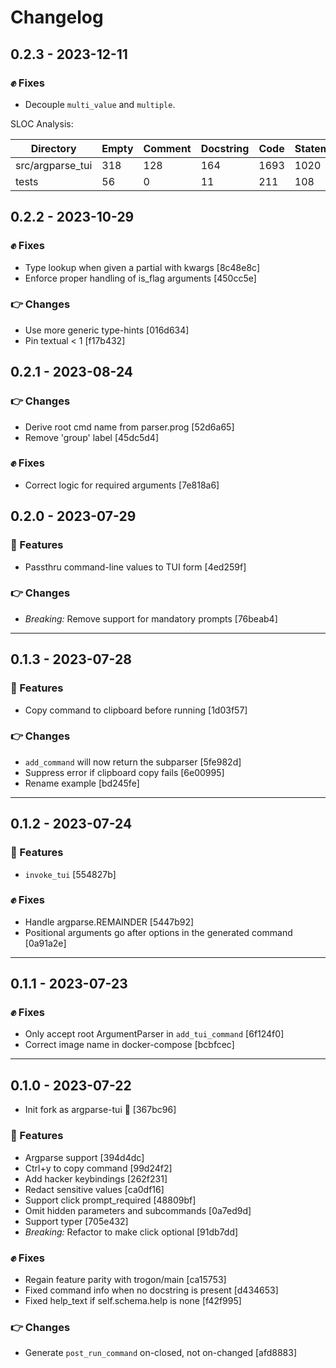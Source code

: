 # Changelog

## 0.2.3 - 2023-12-11

### :fist: Fixes

- Decouple `multi_value` and `multiple`.

SLOC Analysis:

| Directory        |   Empty |   Comment |   Docstring |   Code |   Statements |
|------------------|---------|-----------|-------------|--------|--------------|
| src/argparse_tui |     318 |       128 |         164 |   1693 |         1020 |
| tests            |      56 |         0 |          11 |    211 |          108 |

## 0.2.2 - 2023-10-29

### :fist: Fixes

- Type lookup when given a partial with kwargs [8c48e8c]
- Enforce proper handling of is_flag arguments [450cc5e]

### :point_right: Changes

- Use more generic type-hints [016d634]
- Pin textual < 1 [f17b432]

## 0.2.1 - 2023-08-24

### :point_right: Changes

- Derive root cmd name from parser.prog [52d6a65]
- Remove 'group' label [45dc5d4]

### :fist: Fixes

- Correct logic for required arguments [7e818a6]

## 0.2.0 - 2023-07-29

### :clap: Features

- Passthru command-line values to TUI form [4ed259f]

### :point_right: Changes

- *Breaking:* Remove support for mandatory prompts [76beab4]

---

## 0.1.3 - 2023-07-28

### :clap: Features

- Copy command to clipboard before running [1d03f57]

### :point_right: Changes

- `add_command` will now return the subparser [5fe982d]
- Suppress error if clipboard copy fails [6e00995]
- Rename example [bd245fe]

---

## 0.1.2 - 2023-07-24

### :clap: Features

- `invoke_tui` [554827b]

### :fist: Fixes

- Handle argparse.REMAINDER [5447b92]
- Positional arguments go after options in the generated command [0a91a2e]

---

## 0.1.1 - 2023-07-23

### :fist: Fixes

- Only accept root ArgumentParser in `add_tui_command` [6f124f0]
- Correct image name in docker-compose [bcbfcec]

---

## 0.1.0 - 2023-07-22

- Init fork as argparse-tui :rocket: [367bc96]

### :clap: Features

- Argparse support [394d4dc]
- Ctrl+y to copy command [99d24f2]
- Add hacker keybindings [262f231]
- Redact sensitive values [ca0df16]
- Support click prompt_required [48809bf]
- Omit hidden parameters and subcommands [0a7ed9d]
- Support typer [705e432]
- *Breaking:* Refactor to make click optional [91db7dd]

### :fist: Fixes

- Regain feature parity with trogon/main [ca15753]
- Fixed command info when no docstring is present [d434653]
- Fixed help_text if self.schema.help is none [f42f995]

### :point_right: Changes

- Generate `post_run_command` on-closed, not on-changed [afd8883]
